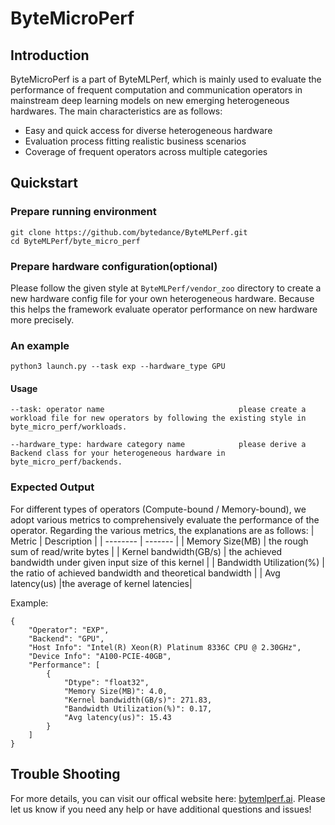 # ByteMicroPerf

## Introduction
ByteMicroPerf is a part of ByteMLPerf, which is mainly used to evaluate the performance of frequent computation and communication operators in mainstream deep learning models on new emerging heterogeneous hardwares. The main characteristics are as follows:

- Easy and quick access for diverse heterogeneous hardware
- Evaluation process fitting realistic business scenarios
- Coverage of frequent operators across multiple categories

## Quickstart

### Prepare running environment

```
git clone https://github.com/bytedance/ByteMLPerf.git
cd ByteMLPerf/byte_micro_perf
```

### Prepare hardware configuration(optional)
Please follow the given style at `ByteMLPerf/vendor_zoo` directory to create a new hardware config file for your own heterogeneous hardware. Because this helps the framework evaluate operator performance on new hardware more precisely.

### An example

```
python3 launch.py --task exp --hardware_type GPU
```
#### Usage
```
--task: operator name                              please create a workload file for new operators by following the existing style in byte_micro_perf/workloads.

--hardware_type: hardware category name            please derive a Backend class for your heterogeneous hardware in byte_micro_perf/backends.
```

### Expected Output
For different types of operators (Compute-bound / Memory-bound), we adopt various metrics to comprehensively evaluate the performance of the operator. Regarding the various metrics, the explanations are as follows:
| Metric    | Description |
| -------- | ------- |
| Memory Size(MB) | the rough sum of read/write bytes    |
| Kernel bandwidth(GB/s) | the achieved bandwidth under given input size of this kernel     |
| Bandwidth Utilization(%)    | the ratio of achieved bandwidth and theoretical bandwidth   |
| Avg latency(us) |the average of kernel latencies|

Example:
```
{
    "Operator": "EXP",
    "Backend": "GPU",
    "Host Info": "Intel(R) Xeon(R) Platinum 8336C CPU @ 2.30GHz",
    "Device Info": "A100-PCIE-40GB",
    "Performance": [
        {
            "Dtype": "float32",
            "Memory Size(MB)": 4.0,
            "Kernel bandwidth(GB/s)": 271.83,
            "Bandwidth Utilization(%)": 0.17,
            "Avg latency(us)": 15.43
        }
    ]
}

```

## Trouble Shooting

For more details, you can visit our offical website here: [bytemlperf.ai](https://bytemlperf.ai/). Please let us know if you need any help or have additional questions and issues!
